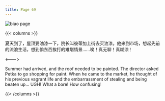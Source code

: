 ```yaml
---
title: Page 69
---
```


![biao page](./../../images/biao/seifert0726_biao_0063_069.jpg)

{{< columns >}}

夏天到了，屋顶要油漆一下，院长叫彼蒂加上街去买油漆。他来到市场，想起先前的流浪生活，想到偷东西挨打的难堪情景......唉！真无聊！真糊涂！

<--->

Summer had arrived, and the roof needed to be painted. The director asked Petka to go shopping for paint. When he came to the market, he thought of his previous vagrant life and the embarrassment of stealing and being beaten up... UGH! What a bore! How confusing!

{{< /columns >}}
